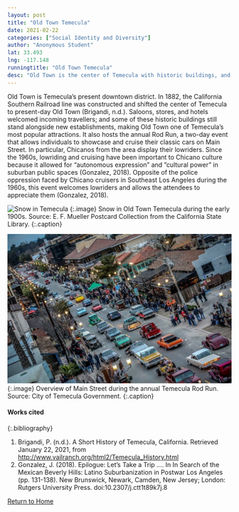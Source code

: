 ```yaml
---
layout: post
title: "Old Town Temecula"
date: 2021-02-22
categories: ["Social Identity and Diversity"]
author: "Anonymous Student"
lat: 33.493
lng: -117.148
runningtitle: "Old Town Temecula"
desc: "Old Town is the center of Temecula with historic buildings, and businesses. It hosts the annual Rod Run where Chicanos can showcase classic cars."
---
```

Old Town is Temecula’s present downtown district. In 1882, the California Southern Railroad line was constructed and shifted the center of Temecula to present-day Old Town (Brigandi, n.d.). Saloons, stores, and hotels welcomed incoming travellers; and some of these historic buildings still stand alongside new establishments, making Old Town one of Temecula’s most popular attractions. It also hosts the annual Rod Run, a two-day event that allows individuals to showcase and cruise their classic cars on Main Street. In particular, Chicanos from the area display their lowriders. Since the 1960s, lowriding and cruising have been important to Chicano culture because it allowed for “autonomous expression” and ”cultural power” in suburban public spaces (Gonzalez, 2018). Opposite of the police oppression faced by Chicano cruisers in Southeast Los Angeles during the 1960s, this event welcomes lowriders and allows the attendees to appreciate them (Gonzalez, 2018). 

![Snow in Temecula](images/SnowinTemecula_Pin2_Image1.jpg)
   {:.image} 
Snow in Old Town Temecula during the early 1900s. Source: E. F. Mueller Postcard Collection from the California State Library.
   {:.caption} 

![Temecula Rod Run](images/TemeculaRodRun_Pin2_Image2.jpg)
   {:.image} 
Overview of Main Street during the annual Temecula Rod Run. Source: City of Temecula Government.
   {:.caption} 

#### Works cited

{:.bibliography}
1. Brigandi, P. (n.d.). A Short History of Temecula, California. Retrieved January 22, 2021, from http://www.vailranch.org/html2/Temecula_History.html
2. Gonzalez, J. (2018). Epilogue: Let’s Take a Trip …. In In Search of the Mexican Beverly Hills: Latino Suburbanization in Postwar Los Angeles (pp. 131-138). New Brunswick, Newark, Camden, New Jersey; London: Rutgers University Press. doi:10.2307/j.ctt1t89k7j.8

[Return to Home](https://uclachicanxstudies.github.io/BarrioSuburbanisms/)

